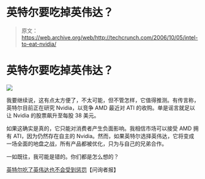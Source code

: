 # 英特尔要吃掉英伟达？

> 原文：<https://web.archive.org/web/http://techcrunch.com/2006/10/05/intel-to-eat-nvidia/>

# 英特尔要吃掉英伟达？

![](img/c66f1b05ddd6a71e56bd9d35548b092d.png)

我要继续说，这有点太方便了，不太可能，但不管怎样，它值得推测。有传言称，英特尔目前正在研究 Nvidia，以竞争 AMD 最近对 ATI 的收购。单是谣言就足以让 Nvidia 的股票飙升至每股 38 美元。

如果这确实是真的，它只能对消费者产生负面影响。我相信市场可以接受 AMD 拥有 ATI，因为仍然存在自主的 Nvidia。然而，如果英特尔选择英伟达，它将变成一场全面的地盘之战，所有产品都被优化，只为与自己的兄弟合作。

一如既往，我可能是错的。你们都是怎么想的？

[英特尔吃了英伟达也不会受到惩罚](https://web.archive.org/web/20130627212008/http://www.theinquirer.net/default.aspx?article=34876)【问询者报】